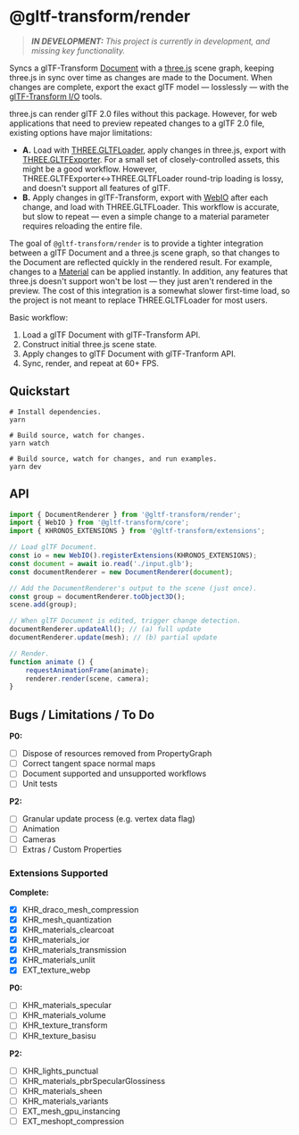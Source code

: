 # @gltf-transform/render

> _**IN DEVELOPMENT:** This project is currently in development, and missing key functionality._

Syncs a glTF-Transform [Document](https://gltf-transform.donmccurdy.com/classes/document.html)
with a [three.js](https://threejs.org/) scene graph, keeping three.js in sync
over time as changes are made to the Document. When changes are complete,
export the exact glTF model — losslessly — with the
[glTF-Transform I/O](https://gltf-transform.donmccurdy.com/classes/core.platformio.html) tools.

three.js can render glTF 2.0 files without this package. However, for
web applications that need to preview repeated changes to a glTF 2.0 file,
existing options have major limitations:

- **A.** Load with [THREE.GLTFLoader](https://threejs.org/docs/index.html#examples/en/loaders/GLTFLoader),
  apply changes in three.js, export with [THREE.GLTFExporter](https://threejs.org/docs/#examples/en/exporters/GLTFExporter).
  For a small set of closely-controlled assets, this might
  be a good workflow. However, THREE.GLTFExporter↔THREE.GLTFLoader round-trip
  loading is lossy, and doesn't support all features of glTF.
- **B.** Apply changes in glTF-Transform, export with [WebIO](https://gltf-transform.donmccurdy.com/classes/core.webio.html)
  after each change, and load with THREE.GLTFLoader. This workflow is accurate,
  but slow to repeat — even a simple change to a material parameter requires
  reloading the entire file.

The goal of `@gltf-transform/render` is to provide a tighter integration
between a glTF Document and a three.js scene graph, so that changes to the Document
are reflected quickly in the rendered result. For example, changes to a
[Material](https://gltf-transform.donmccurdy.com/classes/material.html)
can be applied instantly. In addition, any features that three.js doesn't
support won't be lost — they just aren't rendered in the preview. The cost of
this integration is a somewhat slower first-time load, so the project is not
meant to replace THREE.GLTFLoader for most users.

Basic workflow:

1. Load a glTF Document with glTF-Transform API.
2. Construct initial three.js scene state.
3. Apply changes to glTF Document with glTF-Tranform API.
4. Sync, render, and repeat at 60+ FPS.

 ## Quickstart

```shell
# Install dependencies.
yarn

# Build source, watch for changes.
yarn watch

# Build source, watch for changes, and run examples.
yarn dev
```

## API

```typescript
import { DocumentRenderer } from '@gltf-transform/render';
import { WebIO } from '@gltf-transform/core';
import { KHRONOS_EXTENSIONS } from '@gltf-transform/extensions';

// Load glTF Document.
const io = new WebIO().registerExtensions(KHRONOS_EXTENSIONS);
const document = await io.read('./input.glb');
const documentRenderer = new DocumentRenderer(document);

// Add the DocumentRenderer's output to the scene (just once).
const group = documentRenderer.toObject3D();
scene.add(group);

// When glTF Document is edited, trigger change detection.
documentRenderer.updateAll(); // (a) full update
documentRenderer.update(mesh); // (b) partial update

// Render.
function animate () {
	requestAnimationFrame(animate);
	renderer.render(scene, camera);
}
```

## Bugs / Limitations / To Do

**P0:**

- [ ] Dispose of resources removed from PropertyGraph
- [ ] Correct tangent space normal maps
- [ ] Document supported and unsupported workflows
- [ ] Unit tests

**P2:**

- [ ] Granular update process (e.g. vertex data flag)
- [ ] Animation
- [ ] Cameras
- [ ] Extras / Custom Properties

### Extensions Supported

**Complete:**

- [x] KHR_draco_mesh_compression
- [x] KHR_mesh_quantization
- [x] KHR_materials_clearcoat
- [x] KHR_materials_ior
- [x] KHR_materials_transmission
- [x] KHR_materials_unlit
- [x] EXT_texture_webp

**P0:**

- [ ] KHR_materials_specular
- [ ] KHR_materials_volume
- [ ] KHR_texture_transform
- [ ] KHR_texture_basisu

**P2:**

- [ ] KHR_lights_punctual
- [ ] KHR_materials_pbrSpecularGlossiness
- [ ] KHR_materials_sheen
- [ ] KHR_materials_variants
- [ ] EXT_mesh_gpu_instancing
- [ ] EXT_meshopt_compression

